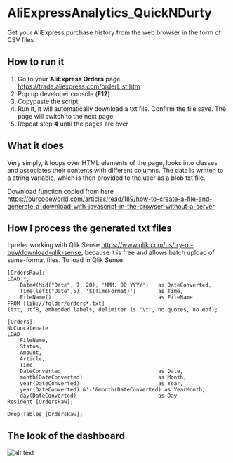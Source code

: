 # AliExpressAnalytics_QuickNDurty
Get your AliExpress purchase history from the web browser in the form of CSV files
## How to run it
1. Go to your **AliExpress Orders** page https://trade.aliexpress.com/orderList.htm
2. Pop up developer console (**F12**)
3. Copypaste the script
4. Run it, it will automatically download a txt file. Confirm the file save. The page will switch to the next page.
5. Repeat step **4** until the pages are over
## What it does
Very simply, it loops over HTML elements of the page, looks into classes and associates their contents with different columns.
The data is written to a string variable, which is then provided to the user as a blob txt file.

Download function copied from here https://ourcodeworld.com/articles/read/189/how-to-create-a-file-and-generate-a-download-with-javascript-in-the-browser-without-a-server

## How I process the generated txt files
I prefer working with Qlik Sense https://www.qlik.com/us/try-or-buy/download-qlik-sense, because it is free and allows batch upload of same-format files. To load in Qlik Sense:

```
[OrdersRaw]:
LOAD *, 
	Date#(Mid("Date", 7, 20), 'MMM. DD YYYY') 	as DateConverted,
    Time(left("Date",5), '$(TimeFormat)') 		as Time,
    FileName()									as FileName
FROM [lib://folder/orders*.txt]
(txt, utf8, embedded labels, delimiter is '\t', no quotes, no eof);

[Orders]:
NoConcatenate
LOAD
    FileName,
    Status,
    Amount,
    Article,
    Time,
    DateConverted 								as Date,
    month(DateConverted)						as Month,
    year(DateConverted) 						as Year,
    year(DateConverted) &'-'&month(DateConverted) as YearMonth,
    day(DateConverted) 							as Day
Resident [OrdersRaw];

Drop Tables [OrdersRaw];
```

## The look of the dashboard
![alt text](https://github.com/igorzhilin/AliExpressAnalytics_QuickNDurty/blob/master/AliExpressAnalytics_QuickNDurty%20Qlik%20Sense%201.png "Qlik Sense screenshot")
